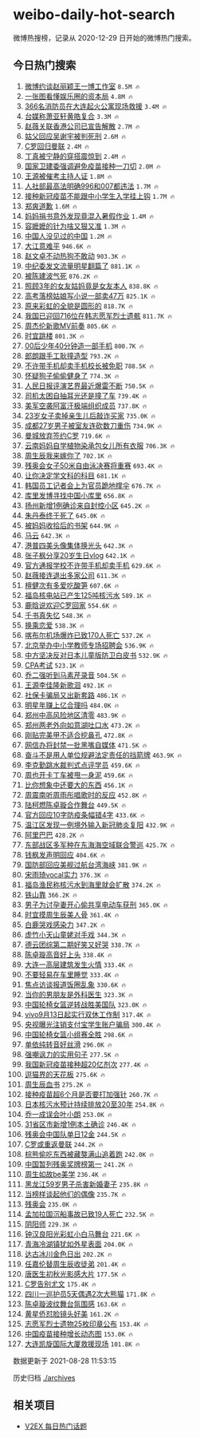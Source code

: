 # weibo-daily-hot-search

微博热搜榜，记录从 2020-12-29 日开始的微博热门搜索。

## 今日热门搜索

<!-- BEGIN -->

1. [微博约谈赵丽颖王一博工作室](https://s.weibo.com/weibo?q=%23%E5%BE%AE%E5%8D%9A%E7%BA%A6%E8%B0%88%E8%B5%B5%E4%B8%BD%E9%A2%96%E7%8E%8B%E4%B8%80%E5%8D%9A%E5%B7%A5%E4%BD%9C%E5%AE%A4%23&Refer=top) `8.5M 🔥`
1. [一张图看懂娱乐圈的资本局](https://s.weibo.com/weibo?q=%23%E4%B8%80%E5%BC%A0%E5%9B%BE%E7%9C%8B%E6%87%82%E5%A8%B1%E4%B9%90%E5%9C%88%E7%9A%84%E8%B5%84%E6%9C%AC%E5%B1%80%23&Refer=top) `4.8M 🔥`
1. [366名消防员在大连起火公寓现场救援](https://s.weibo.com/weibo?q=%23366%E5%90%8D%E6%B6%88%E9%98%B2%E5%91%98%E5%9C%A8%E5%A4%A7%E8%BF%9E%E8%B5%B7%E7%81%AB%E5%85%AC%E5%AF%93%E7%8E%B0%E5%9C%BA%E6%95%91%E6%8F%B4%23&Refer=top) `3.4M 🔥`
1. [台媒称萧亚轩黄皓复合](https://s.weibo.com/weibo?q=%23%E5%8F%B0%E5%AA%92%E7%A7%B0%E8%90%A7%E4%BA%9A%E8%BD%A9%E9%BB%84%E7%9A%93%E5%A4%8D%E5%90%88%23&Refer=top) `3.3M 🔥`
1. [赵薇关联香港公司已宣告解散](https://s.weibo.com/weibo?q=%23%E8%B5%B5%E8%96%87%E5%85%B3%E8%81%94%E9%A6%99%E6%B8%AF%E5%85%AC%E5%8F%B8%E5%B7%B2%E5%AE%A3%E5%91%8A%E8%A7%A3%E6%95%A3%23&Refer=top) `2.7M 🔥`
1. [姑父回应吴谢宇被判死刑](https://s.weibo.com/weibo?q=%23%E5%A7%91%E7%88%B6%E5%9B%9E%E5%BA%94%E5%90%B4%E8%B0%A2%E5%AE%87%E8%A2%AB%E5%88%A4%E6%AD%BB%E5%88%91%23&Refer=top) `2.6M 🔥`
1. [C罗回归曼联](https://s.weibo.com/weibo?q=%23C%E7%BD%97%E5%9B%9E%E5%BD%92%E6%9B%BC%E8%81%94%23&Refer=top) `2.4M 🔥`
1. [丁真被宁静的穿搭震惊到](https://s.weibo.com/weibo?q=%23%E4%B8%81%E7%9C%9F%E8%A2%AB%E5%AE%81%E9%9D%99%E7%9A%84%E7%A9%BF%E6%90%AD%E9%9C%87%E6%83%8A%E5%88%B0%23&Refer=top) `2.4M 🔥`
1. [国家卫建委强调避免疫苗接种一刀切](https://s.weibo.com/weibo?q=%23%E5%9B%BD%E5%AE%B6%E5%8D%AB%E5%BB%BA%E5%A7%94%E5%BC%BA%E8%B0%83%E9%81%BF%E5%85%8D%E7%96%AB%E8%8B%97%E6%8E%A5%E7%A7%8D%E4%B8%80%E5%88%80%E5%88%87%23&Refer=top) `2.0M 🔥`
1. [王源被催考主持人证](https://s.weibo.com/weibo?q=%E7%8E%8B%E6%BA%90%E8%A2%AB%E5%82%AC%E8%80%83%E4%B8%BB%E6%8C%81%E4%BA%BA%E8%AF%81&Refer=top) `1.8M 🔥`
1. [人社部最高法明确996和007都违法](https://s.weibo.com/weibo?q=%23%E4%BA%BA%E7%A4%BE%E9%83%A8%E6%9C%80%E9%AB%98%E6%B3%95%E6%98%8E%E7%A1%AE996%E5%92%8C007%E9%83%BD%E8%BF%9D%E6%B3%95%23&Refer=top) `1.7M 🔥`
1. [接种新冠疫苗不能跟中小学生入学挂上钩](https://s.weibo.com/weibo?q=%23%E6%8E%A5%E7%A7%8D%E6%96%B0%E5%86%A0%E7%96%AB%E8%8B%97%E4%B8%8D%E8%83%BD%E8%B7%9F%E4%B8%AD%E5%B0%8F%E5%AD%A6%E7%94%9F%E5%85%A5%E5%AD%A6%E6%8C%82%E4%B8%8A%E9%92%A9%23&Refer=top) `1.7M 🔥`
1. [郑爽道歉](https://s.weibo.com/weibo?q=%23%E9%83%91%E7%88%BD%E9%81%93%E6%AD%89%23&Refer=top) `1.6M 🔥`
1. [妈妈捐书意外发现竟混入暑假作业](https://s.weibo.com/weibo?q=%E5%A6%88%E5%A6%88%E6%8D%90%E4%B9%A6%E6%84%8F%E5%A4%96%E5%8F%91%E7%8E%B0%E7%AB%9F%E6%B7%B7%E5%85%A5%E6%9A%91%E5%81%87%E4%BD%9C%E4%B8%9A&Refer=top) `1.4M 🔥`
1. [容嬷嬷的针为啥又狠又准](https://s.weibo.com/weibo?q=%23%E5%AE%B9%E5%AC%B7%E5%AC%B7%E7%9A%84%E9%92%88%E4%B8%BA%E5%95%A5%E5%8F%88%E7%8B%A0%E5%8F%88%E5%87%86%23&Refer=top) `1.3M 🔥`
1. [中国人没见过的中国](https://s.weibo.com/weibo?q=%23%E4%B8%AD%E5%9B%BD%E4%BA%BA%E6%B2%A1%E8%A7%81%E8%BF%87%E7%9A%84%E4%B8%AD%E5%9B%BD%23&Refer=top) `1.2M 🔥`
1. [大江意难平](https://s.weibo.com/weibo?q=%23%E5%A4%A7%E6%B1%9F%E6%84%8F%E9%9A%BE%E5%B9%B3%23&Refer=top) `946.6K 🔥`
1. [赵文卓不动热狗不敢动](https://s.weibo.com/weibo?q=%23%E8%B5%B5%E6%96%87%E5%8D%93%E4%B8%8D%E5%8A%A8%E7%83%AD%E7%8B%97%E4%B8%8D%E6%95%A2%E5%8A%A8%23&Refer=top) `903.3K 🔥`
1. [中纪委发文流量明星翻篇了](https://s.weibo.com/weibo?q=%23%E4%B8%AD%E7%BA%AA%E5%A7%94%E5%8F%91%E6%96%87%E6%B5%81%E9%87%8F%E6%98%8E%E6%98%9F%E7%BF%BB%E7%AF%87%E4%BA%86%23&Refer=top) `881.1K 🔥`
1. [被陈建波气死](https://s.weibo.com/weibo?q=%23%E8%A2%AB%E9%99%88%E5%BB%BA%E6%B3%A2%E6%B0%94%E6%AD%BB%23&Refer=top) `876.2K 🔥`
1. [照顾3年的女友姑妈竟是女友本人](https://s.weibo.com/weibo?q=%23%E7%85%A7%E9%A1%BE3%E5%B9%B4%E7%9A%84%E5%A5%B3%E5%8F%8B%E5%A7%91%E5%A6%88%E7%AB%9F%E6%98%AF%E5%A5%B3%E5%8F%8B%E6%9C%AC%E4%BA%BA%23&Refer=top) `838.8K 🔥`
1. [高考落榜姑娘写小说一部卖47万](https://s.weibo.com/weibo?q=%23%E9%AB%98%E8%80%83%E8%90%BD%E6%A6%9C%E5%A7%91%E5%A8%98%E5%86%99%E5%B0%8F%E8%AF%B4%E4%B8%80%E9%83%A8%E5%8D%9647%E4%B8%87%23&Refer=top) `825.1K 🔥`
1. [原来彩虹的全貌是圆形的](https://s.weibo.com/weibo?q=%23%E5%8E%9F%E6%9D%A5%E5%BD%A9%E8%99%B9%E7%9A%84%E5%85%A8%E8%B2%8C%E6%98%AF%E5%9C%86%E5%BD%A2%E7%9A%84%23&Refer=top) `818.7K 🔥`
1. [我国已迎回716位在韩志愿军烈士遗骸](https://s.weibo.com/weibo?q=%23%E6%88%91%E5%9B%BD%E5%B7%B2%E8%BF%8E%E5%9B%9E716%E4%BD%8D%E5%9C%A8%E9%9F%A9%E5%BF%97%E6%84%BF%E5%86%9B%E7%83%88%E5%A3%AB%E9%81%97%E9%AA%B8%23&Refer=top) `811.7K 🔥`
1. [周杰伦新歌MV前奏](https://s.weibo.com/weibo?q=%E5%91%A8%E6%9D%B0%E4%BC%A6%E6%96%B0%E6%AD%8CMV%E5%89%8D%E5%A5%8F&Refer=top) `805.6K 🔥`
1. [时宜跳楼](https://s.weibo.com/weibo?q=%23%E6%97%B6%E5%AE%9C%E8%B7%B3%E6%A5%BC%23&Refer=top) `801.3K 🔥`
1. [00后少年40分钟造一部手机](https://s.weibo.com/weibo?q=%2300%E5%90%8E%E5%B0%91%E5%B9%B440%E5%88%86%E9%92%9F%E9%80%A0%E4%B8%80%E9%83%A8%E6%89%8B%E6%9C%BA%23&Refer=top) `800.7K 🔥`
1. [郎朗跟手工耿撞造型](https://s.weibo.com/weibo?q=%23%E9%83%8E%E6%9C%97%E8%B7%9F%E6%89%8B%E5%B7%A5%E8%80%BF%E6%92%9E%E9%80%A0%E5%9E%8B%23&Refer=top) `793.2K 🔥`
1. [不许带手机却卖手机校长被免职](https://s.weibo.com/weibo?q=%23%E4%B8%8D%E8%AE%B8%E5%B8%A6%E6%89%8B%E6%9C%BA%E5%8D%B4%E5%8D%96%E6%89%8B%E6%9C%BA%E6%A0%A1%E9%95%BF%E8%A2%AB%E5%85%8D%E8%81%8C%23&Refer=top) `788.5K 🔥`
1. [怀疑狗子偷偷健身了](https://s.weibo.com/weibo?q=%23%E6%80%80%E7%96%91%E7%8B%97%E5%AD%90%E5%81%B7%E5%81%B7%E5%81%A5%E8%BA%AB%E4%BA%86%23&Refer=top) `774.3K 🔥`
1. [人民日报评演艺界最近爆雷不断](https://s.weibo.com/weibo?q=%23%E4%BA%BA%E6%B0%91%E6%97%A5%E6%8A%A5%E8%AF%84%E6%BC%94%E8%89%BA%E7%95%8C%E6%9C%80%E8%BF%91%E7%88%86%E9%9B%B7%E4%B8%8D%E6%96%AD%23&Refer=top) `750.5K 🔥`
1. [司机太困自抽耳光还是撞了车](https://s.weibo.com/weibo?q=%23%E5%8F%B8%E6%9C%BA%E5%A4%AA%E5%9B%B0%E8%87%AA%E6%8A%BD%E8%80%B3%E5%85%89%E8%BF%98%E6%98%AF%E6%92%9E%E4%BA%86%E8%BD%A6%23&Refer=top) `739.4K 🔥`
1. [美军空袭阿富汗极端组织成员](https://s.weibo.com/weibo?q=%23%E7%BE%8E%E5%86%9B%E7%A9%BA%E8%A2%AD%E9%98%BF%E5%AF%8C%E6%B1%97%E6%9E%81%E7%AB%AF%E7%BB%84%E7%BB%87%E6%88%90%E5%91%98%23&Refer=top) `737.8K 🔥`
1. [23岁女子卖掉亲生儿后敲诈买家](https://s.weibo.com/weibo?q=%2323%E5%B2%81%E5%A5%B3%E5%AD%90%E5%8D%96%E6%8E%89%E4%BA%B2%E7%94%9F%E5%84%BF%E5%90%8E%E6%95%B2%E8%AF%88%E4%B9%B0%E5%AE%B6%23&Refer=top) `735.0K 🔥`
1. [成都27岁男子被室友连砍数刀重伤](https://s.weibo.com/weibo?q=%23%E6%88%90%E9%83%BD27%E5%B2%81%E7%94%B7%E5%AD%90%E8%A2%AB%E5%AE%A4%E5%8F%8B%E8%BF%9E%E7%A0%8D%E6%95%B0%E5%88%80%E9%87%8D%E4%BC%A4%23&Refer=top) `734.9K 🔥`
1. [曼城放弃签约C罗](https://s.weibo.com/weibo?q=%23%E6%9B%BC%E5%9F%8E%E6%94%BE%E5%BC%83%E7%AD%BE%E7%BA%A6C%E7%BD%97%23&Refer=top) `719.6K 🔥`
1. [云南妈妈自学植物染承包女儿所有衣服](https://s.weibo.com/weibo?q=%23%E4%BA%91%E5%8D%97%E5%A6%88%E5%A6%88%E8%87%AA%E5%AD%A6%E6%A4%8D%E7%89%A9%E6%9F%93%E6%89%BF%E5%8C%85%E5%A5%B3%E5%84%BF%E6%89%80%E6%9C%89%E8%A1%A3%E6%9C%8D%23&Refer=top) `706.3K 🔥`
1. [周生辰我来嫁你了](https://s.weibo.com/weibo?q=%23%E5%91%A8%E7%94%9F%E8%BE%B0%E6%88%91%E6%9D%A5%E5%AB%81%E4%BD%A0%E4%BA%86%23&Refer=top) `702.1K 🔥`
1. [残奥会女子50米自由泳决赛将重赛](https://s.weibo.com/weibo?q=%E6%AE%8B%E5%A5%A5%E4%BC%9A%E5%A5%B3%E5%AD%9050%E7%B1%B3%E8%87%AA%E7%94%B1%E6%B3%B3%E5%86%B3%E8%B5%9B%E5%B0%86%E9%87%8D%E8%B5%9B&Refer=top) `693.4K 🔥`
1. [让你决定学文科的科目](https://s.weibo.com/weibo?q=%23%E8%AE%A9%E4%BD%A0%E5%86%B3%E5%AE%9A%E5%AD%A6%E6%96%87%E7%A7%91%E7%9A%84%E7%A7%91%E7%9B%AE%23&Refer=top) `681.1K 🔥`
1. [韩国员工记者会上为官员跪地撑伞](https://s.weibo.com/weibo?q=%23%E9%9F%A9%E5%9B%BD%E5%91%98%E5%B7%A5%E8%AE%B0%E8%80%85%E4%BC%9A%E4%B8%8A%E4%B8%BA%E5%AE%98%E5%91%98%E8%B7%AA%E5%9C%B0%E6%92%91%E4%BC%9E%23&Refer=top) `676.7K 🔥`
1. [库里发博寻找中国小库里](https://s.weibo.com/weibo?q=%23%E5%BA%93%E9%87%8C%E5%8F%91%E5%8D%9A%E5%AF%BB%E6%89%BE%E4%B8%AD%E5%9B%BD%E5%B0%8F%E5%BA%93%E9%87%8C%23&Refer=top) `656.8K 🔥`
1. [扬州新增1例确诊来自封控小区](https://s.weibo.com/weibo?q=%23%E6%89%AC%E5%B7%9E%E6%96%B0%E5%A2%9E1%E4%BE%8B%E7%A1%AE%E8%AF%8A%E6%9D%A5%E8%87%AA%E5%B0%81%E6%8E%A7%E5%B0%8F%E5%8C%BA%23&Refer=top) `645.2K 🔥`
1. [朱丹泰终于死了](https://s.weibo.com/weibo?q=%23%E6%9C%B1%E4%B8%B9%E6%B3%B0%E7%BB%88%E4%BA%8E%E6%AD%BB%E4%BA%86%23&Refer=top) `645.0K 🔥`
1. [被妈妈收拾后的书架](https://s.weibo.com/weibo?q=%23%E8%A2%AB%E5%A6%88%E5%A6%88%E6%94%B6%E6%8B%BE%E5%90%8E%E7%9A%84%E4%B9%A6%E6%9E%B6%23&Refer=top) `644.9K 🔥`
1. [马云](https://s.weibo.com/weibo?q=%E9%A9%AC%E4%BA%91&Refer=top) `642.3K 🔥`
1. [港普四美头像集体换光头](https://s.weibo.com/weibo?q=%23%E6%B8%AF%E6%99%AE%E5%9B%9B%E7%BE%8E%E5%A4%B4%E5%83%8F%E9%9B%86%E4%BD%93%E6%8D%A2%E5%85%89%E5%A4%B4%23&Refer=top) `642.3K 🔥`
1. [张子枫分享20岁生日vlog](https://s.weibo.com/weibo?q=%23%E5%BC%A0%E5%AD%90%E6%9E%AB%E5%88%86%E4%BA%AB20%E5%B2%81%E7%94%9F%E6%97%A5vlog%23&Refer=top) `642.1K 🔥`
1. [官方通报学校不许带手机却卖手机](https://s.weibo.com/weibo?q=%23%E5%AE%98%E6%96%B9%E9%80%9A%E6%8A%A5%E5%AD%A6%E6%A0%A1%E4%B8%8D%E8%AE%B8%E5%B8%A6%E6%89%8B%E6%9C%BA%E5%8D%B4%E5%8D%96%E6%89%8B%E6%9C%BA%23&Refer=top) `629.6K 🔥`
1. [赵薇接连退出多家公司](https://s.weibo.com/weibo?q=%23%E8%B5%B5%E8%96%87%E6%8E%A5%E8%BF%9E%E9%80%80%E5%87%BA%E5%A4%9A%E5%AE%B6%E5%85%AC%E5%8F%B8%23&Refer=top) `611.3K 🔥`
1. [檀健次有多爱吃酸笋](https://s.weibo.com/weibo?q=%E6%AA%80%E5%81%A5%E6%AC%A1%E6%9C%89%E5%A4%9A%E7%88%B1%E5%90%83%E9%85%B8%E7%AC%8B&Refer=top) `607.6K 🔥`
1. [福岛核电站已产生125吨核污水](https://s.weibo.com/weibo?q=%E7%A6%8F%E5%B2%9B%E6%A0%B8%E7%94%B5%E7%AB%99%E5%B7%B2%E4%BA%A7%E7%94%9F125%E5%90%A8%E6%A0%B8%E6%B1%A1%E6%B0%B4&Refer=top) `589.1K 🔥`
1. [鹿晗说欢迎C罗回家](https://s.weibo.com/weibo?q=%23%E9%B9%BF%E6%99%97%E8%AF%B4%E6%AC%A2%E8%BF%8EC%E7%BD%97%E5%9B%9E%E5%AE%B6%23&Refer=top) `554.6K 🔥`
1. [千书真失忆](https://s.weibo.com/weibo?q=%23%E5%8D%83%E4%B9%A6%E7%9C%9F%E5%A4%B1%E5%BF%86%23&Refer=top) `548.3K 🔥`
1. [换乘恋爱](https://s.weibo.com/weibo?q=%E6%8D%A2%E4%B9%98%E6%81%8B%E7%88%B1&Refer=top) `538.3K 🔥`
1. [喀布尔机场爆炸已致170人死亡](https://s.weibo.com/weibo?q=%23%E5%96%80%E5%B8%83%E5%B0%94%E6%9C%BA%E5%9C%BA%E7%88%86%E7%82%B8%E5%B7%B2%E8%87%B4170%E4%BA%BA%E6%AD%BB%E4%BA%A1%23&Refer=top) `537.2K 🔥`
1. [北京举办中小学教师专场招聘会](https://s.weibo.com/weibo?q=%E5%8C%97%E4%BA%AC%E4%B8%BE%E5%8A%9E%E4%B8%AD%E5%B0%8F%E5%AD%A6%E6%95%99%E5%B8%88%E4%B8%93%E5%9C%BA%E6%8B%9B%E8%81%98%E4%BC%9A&Refer=top) `536.9K 🔥`
1. [中方坚决反对日本儿童版防卫白皮书](https://s.weibo.com/weibo?q=%23%E4%B8%AD%E6%96%B9%E5%9D%9A%E5%86%B3%E5%8F%8D%E5%AF%B9%E6%97%A5%E6%9C%AC%E5%84%BF%E7%AB%A5%E7%89%88%E9%98%B2%E5%8D%AB%E7%99%BD%E7%9A%AE%E4%B9%A6%23&Refer=top) `532.9K 🔥`
1. [CPA考试](https://s.weibo.com/weibo?q=CPA%E8%80%83%E8%AF%95&Refer=top) `523.1K 🔥`
1. [乔二强听到马素芹录音](https://s.weibo.com/weibo?q=%23%E4%B9%94%E4%BA%8C%E5%BC%BA%E5%90%AC%E5%88%B0%E9%A9%AC%E7%B4%A0%E8%8A%B9%E5%BD%95%E9%9F%B3%23&Refer=top) `504.5K 🔥`
1. [王源李佳隆新歌洄](https://s.weibo.com/weibo?q=%23%E7%8E%8B%E6%BA%90%E6%9D%8E%E4%BD%B3%E9%9A%86%E6%96%B0%E6%AD%8C%E6%B4%84%23&Refer=top) `492.1K 🔥`
1. [社保卡骗局又出新套路](https://s.weibo.com/weibo?q=%23%E7%A4%BE%E4%BF%9D%E5%8D%A1%E9%AA%97%E5%B1%80%E5%8F%88%E5%87%BA%E6%96%B0%E5%A5%97%E8%B7%AF%23&Refer=top) `486.1K 🔥`
1. [明星年赚上亿合理吗](https://s.weibo.com/weibo?q=%23%E6%98%8E%E6%98%9F%E5%B9%B4%E8%B5%9A%E4%B8%8A%E4%BA%BF%E5%90%88%E7%90%86%E5%90%97%23&Refer=top) `484.0K 🔥`
1. [郑州中高风险地区清零](https://s.weibo.com/weibo?q=%E9%83%91%E5%B7%9E%E4%B8%AD%E9%AB%98%E9%A3%8E%E9%99%A9%E5%9C%B0%E5%8C%BA%E6%B8%85%E9%9B%B6&Refer=top) `483.9K 🔥`
1. [郑州两老外向如意湖吐口水](https://s.weibo.com/weibo?q=%23%E9%83%91%E5%B7%9E%E4%B8%A4%E8%80%81%E5%A4%96%E5%90%91%E5%A6%82%E6%84%8F%E6%B9%96%E5%90%90%E5%8F%A3%E6%B0%B4%23&Refer=top) `473.2K 🔥`
1. [刚贴完美甲不适合挖鼻孔](https://s.weibo.com/weibo?q=%23%E5%88%9A%E8%B4%B4%E5%AE%8C%E7%BE%8E%E7%94%B2%E4%B8%8D%E9%80%82%E5%90%88%E6%8C%96%E9%BC%BB%E5%AD%94%23&Refer=top) `472.8K 🔥`
1. [网信办将封禁一批黑嘴自媒体](https://s.weibo.com/weibo?q=%23%E7%BD%91%E4%BF%A1%E5%8A%9E%E5%B0%86%E5%B0%81%E7%A6%81%E4%B8%80%E6%89%B9%E9%BB%91%E5%98%B4%E8%87%AA%E5%AA%92%E4%BD%93%23&Refer=top) `471.5K 🔥`
1. [奋斗不是用人单位规避法定责任的挡箭牌](https://s.weibo.com/weibo?q=%23%E5%A5%8B%E6%96%97%E4%B8%8D%E6%98%AF%E7%94%A8%E4%BA%BA%E5%8D%95%E4%BD%8D%E8%A7%84%E9%81%BF%E6%B3%95%E5%AE%9A%E8%B4%A3%E4%BB%BB%E7%9A%84%E6%8C%A1%E7%AE%AD%E7%89%8C%23&Refer=top) `463.9K 🔥`
1. [李克勤跳水裁判式点评学员](https://s.weibo.com/weibo?q=%23%E6%9D%8E%E5%85%8B%E5%8B%A4%E8%B7%B3%E6%B0%B4%E8%A3%81%E5%88%A4%E5%BC%8F%E7%82%B9%E8%AF%84%E5%AD%A6%E5%91%98%23&Refer=top) `459.6K 🔥`
1. [周也开卡丁车被甩一身泥](https://s.weibo.com/weibo?q=%23%E5%91%A8%E4%B9%9F%E5%BC%80%E5%8D%A1%E4%B8%81%E8%BD%A6%E8%A2%AB%E7%94%A9%E4%B8%80%E8%BA%AB%E6%B3%A5%23&Refer=top) `459.6K 🔥`
1. [比你想象中还要大的东西](https://s.weibo.com/weibo?q=%23%E6%AF%94%E4%BD%A0%E6%83%B3%E8%B1%A1%E4%B8%AD%E8%BF%98%E8%A6%81%E5%A4%A7%E7%9A%84%E4%B8%9C%E8%A5%BF%23&Refer=top) `456.1K 🔥`
1. [周震南听周雨彤唱歌时的反应](https://s.weibo.com/weibo?q=%E5%91%A8%E9%9C%87%E5%8D%97%E5%90%AC%E5%91%A8%E9%9B%A8%E5%BD%A4%E5%94%B1%E6%AD%8C%E6%97%B6%E7%9A%84%E5%8F%8D%E5%BA%94&Refer=top) `452.8K 🔥`
1. [陆柯燃陈卓璇合作舞台](https://s.weibo.com/weibo?q=%23%E9%99%86%E6%9F%AF%E7%87%83%E9%99%88%E5%8D%93%E7%92%87%E5%90%88%E4%BD%9C%E8%88%9E%E5%8F%B0%23&Refer=top) `449.5K 🔥`
1. [官方回应10字防疫条幅错4字](https://s.weibo.com/weibo?q=%23%E5%AE%98%E6%96%B9%E5%9B%9E%E5%BA%9410%E5%AD%97%E9%98%B2%E7%96%AB%E6%9D%A1%E5%B9%85%E9%94%994%E5%AD%97%23&Refer=top) `433.6K 🔥`
1. [温江区发现一例境外输入新冠肺炎复阳](https://s.weibo.com/weibo?q=%23%E6%B8%A9%E6%B1%9F%E5%8C%BA%E5%8F%91%E7%8E%B0%E4%B8%80%E4%BE%8B%E5%A2%83%E5%A4%96%E8%BE%93%E5%85%A5%E6%96%B0%E5%86%A0%E8%82%BA%E7%82%8E%E5%A4%8D%E9%98%B3%23&Refer=top) `432.9K 🔥`
1. [阿里巴巴](https://s.weibo.com/weibo?q=%E9%98%BF%E9%87%8C%E5%B7%B4%E5%B7%B4&Refer=top) `428.2K 🔥`
1. [东部战区多军种在东海海空域联合警巡](https://s.weibo.com/weibo?q=%23%E4%B8%9C%E9%83%A8%E6%88%98%E5%8C%BA%E5%A4%9A%E5%86%9B%E7%A7%8D%E5%9C%A8%E4%B8%9C%E6%B5%B7%E6%B5%B7%E7%A9%BA%E5%9F%9F%E8%81%94%E5%90%88%E8%AD%A6%E5%B7%A1%23&Refer=top) `425.7K 🔥`
1. [钱枫发声明回应](https://s.weibo.com/weibo?q=%23%E9%92%B1%E6%9E%AB%E5%8F%91%E5%A3%B0%E6%98%8E%E5%9B%9E%E5%BA%94%23&Refer=top) `404.6K 🔥`
1. [国防部回应美舰过航台湾海峡](https://s.weibo.com/weibo?q=%23%E5%9B%BD%E9%98%B2%E9%83%A8%E5%9B%9E%E5%BA%94%E7%BE%8E%E8%88%B0%E8%BF%87%E8%88%AA%E5%8F%B0%E6%B9%BE%E6%B5%B7%E5%B3%A1%23&Refer=top) `381.9K 🔥`
1. [宋雨琦vocal实力](https://s.weibo.com/weibo?q=%23%E5%AE%8B%E9%9B%A8%E7%90%A6vocal%E5%AE%9E%E5%8A%9B%23&Refer=top) `376.3K 🔥`
1. [福岛渔民称核污水到海里就会扩散](https://s.weibo.com/weibo?q=%23%E7%A6%8F%E5%B2%9B%E6%B8%94%E6%B0%91%E7%A7%B0%E6%A0%B8%E6%B1%A1%E6%B0%B4%E5%88%B0%E6%B5%B7%E9%87%8C%E5%B0%B1%E4%BC%9A%E6%89%A9%E6%95%A3%23&Refer=top) `374.2K 🔥`
1. [铁山靠](https://s.weibo.com/weibo?q=%E9%93%81%E5%B1%B1%E9%9D%A0&Refer=top) `366.2K 🔥`
1. [男子为讨孕妻开心偷共享电动车获刑](https://s.weibo.com/weibo?q=%23%E7%94%B7%E5%AD%90%E4%B8%BA%E8%AE%A8%E5%AD%95%E5%A6%BB%E5%BC%80%E5%BF%83%E5%81%B7%E5%85%B1%E4%BA%AB%E7%94%B5%E5%8A%A8%E8%BD%A6%E8%8E%B7%E5%88%91%23&Refer=top) `365.0K 🔥`
1. [时宜摸周生辰美人骨](https://s.weibo.com/weibo?q=%23%E6%97%B6%E5%AE%9C%E6%91%B8%E5%91%A8%E7%94%9F%E8%BE%B0%E7%BE%8E%E4%BA%BA%E9%AA%A8%23&Refer=top) `361.4K 🔥`
1. [白鹿哭戏感染力](https://s.weibo.com/weibo?q=%23%E7%99%BD%E9%B9%BF%E5%93%AD%E6%88%8F%E6%84%9F%E6%9F%93%E5%8A%9B%23&Refer=top) `347.2K 🔥`
1. [虚竹小天山童姥对手戏](https://s.weibo.com/weibo?q=%23%E8%99%9A%E7%AB%B9%E5%B0%8F%E5%A4%A9%E5%B1%B1%E7%AB%A5%E5%A7%A5%E5%AF%B9%E6%89%8B%E6%88%8F%23&Refer=top) `344.3K 🔥`
1. [德云团综第二期好笑又好哭](https://s.weibo.com/weibo?q=%23%E5%BE%B7%E4%BA%91%E5%9B%A2%E7%BB%BC%E7%AC%AC%E4%BA%8C%E6%9C%9F%E5%A5%BD%E7%AC%91%E5%8F%88%E5%A5%BD%E5%93%AD%23&Refer=top) `338.7K 🔥`
1. [陈卓璇高音好上头](https://s.weibo.com/weibo?q=%23%E9%99%88%E5%8D%93%E7%92%87%E9%AB%98%E9%9F%B3%E5%A5%BD%E4%B8%8A%E5%A4%B4%23&Refer=top) `338.4K 🔥`
1. [大连一高层建筑发生火情](https://s.weibo.com/weibo?q=%23%E5%A4%A7%E8%BF%9E%E4%B8%80%E9%AB%98%E5%B1%82%E5%BB%BA%E7%AD%91%E5%8F%91%E7%94%9F%E7%81%AB%E6%83%85%23&Refer=top) `333.4K 🔥`
1. [不要轻易在车里睡觉](https://s.weibo.com/weibo?q=%23%E4%B8%8D%E8%A6%81%E8%BD%BB%E6%98%93%E5%9C%A8%E8%BD%A6%E9%87%8C%E7%9D%A1%E8%A7%89%23&Refer=top) `333.4K 🔥`
1. [焦点访谈报道饭圈乱象](https://s.weibo.com/weibo?q=%23%E7%84%A6%E7%82%B9%E8%AE%BF%E8%B0%88%E6%8A%A5%E9%81%93%E9%A5%AD%E5%9C%88%E4%B9%B1%E8%B1%A1%23&Refer=top) `330.6K 🔥`
1. [当你的男朋友是外科医生](https://s.weibo.com/weibo?q=%23%E5%BD%93%E4%BD%A0%E7%9A%84%E7%94%B7%E6%9C%8B%E5%8F%8B%E6%98%AF%E5%A4%96%E7%A7%91%E5%8C%BB%E7%94%9F%23&Refer=top) `323.3K 🔥`
1. [中国轮椅女篮逆转战胜美国队](https://s.weibo.com/weibo?q=%23%E4%B8%AD%E5%9B%BD%E8%BD%AE%E6%A4%85%E5%A5%B3%E7%AF%AE%E9%80%86%E8%BD%AC%E6%88%98%E8%83%9C%E7%BE%8E%E5%9B%BD%E9%98%9F%23&Refer=top) `323.0K 🔥`
1. [vivo9月13日起实行双休工作制](https://s.weibo.com/weibo?q=%23vivo9%E6%9C%8813%E6%97%A5%E8%B5%B7%E5%AE%9E%E8%A1%8C%E5%8F%8C%E4%BC%91%E5%B7%A5%E4%BD%9C%E5%88%B6%23&Refer=top) `317.4K 🔥`
1. [央视曝光注销支付宝学生账户骗局](https://s.weibo.com/weibo?q=%23%E5%A4%AE%E8%A7%86%E6%9B%9D%E5%85%89%E6%B3%A8%E9%94%80%E6%94%AF%E4%BB%98%E5%AE%9D%E5%AD%A6%E7%94%9F%E8%B4%A6%E6%88%B7%E9%AA%97%E5%B1%80%23&Refer=top) `300.4K 🔥`
1. [中国轮椅女篮小组赛全胜](https://s.weibo.com/weibo?q=%23%E4%B8%AD%E5%9B%BD%E8%BD%AE%E6%A4%85%E5%A5%B3%E7%AF%AE%E5%B0%8F%E7%BB%84%E8%B5%9B%E5%85%A8%E8%83%9C%23&Refer=top) `298.6K 🔥`
1. [单依纯转音好丝滑](https://s.weibo.com/weibo?q=%23%E5%8D%95%E4%BE%9D%E7%BA%AF%E8%BD%AC%E9%9F%B3%E5%A5%BD%E4%B8%9D%E6%BB%91%23&Refer=top) `296.0K 🔥`
1. [强嘲讽力的实用句子](https://s.weibo.com/weibo?q=%23%E5%BC%BA%E5%98%B2%E8%AE%BD%E5%8A%9B%E7%9A%84%E5%AE%9E%E7%94%A8%E5%8F%A5%E5%AD%90%23&Refer=top) `277.5K 🔥`
1. [我国新冠疫苗接种超20亿剂次](https://s.weibo.com/weibo?q=%23%E6%88%91%E5%9B%BD%E6%96%B0%E5%86%A0%E7%96%AB%E8%8B%97%E6%8E%A5%E7%A7%8D%E8%B6%8520%E4%BA%BF%E5%89%82%E6%AC%A1%23&Refer=top) `277.4K 🔥`
1. [逗猫界的天花板](https://s.weibo.com/weibo?q=%23%E9%80%97%E7%8C%AB%E7%95%8C%E7%9A%84%E5%A4%A9%E8%8A%B1%E6%9D%BF%23&Refer=top) `275.6K 🔥`
1. [周生辰血书](https://s.weibo.com/weibo?q=%23%E5%91%A8%E7%94%9F%E8%BE%B0%E8%A1%80%E4%B9%A6%23&Refer=top) `275.2K 🔥`
1. [接种疫苗超6个月是否要打加强针](https://s.weibo.com/weibo?q=%23%E6%8E%A5%E7%A7%8D%E7%96%AB%E8%8B%97%E8%B6%856%E4%B8%AA%E6%9C%88%E6%98%AF%E5%90%A6%E8%A6%81%E6%89%93%E5%8A%A0%E5%BC%BA%E9%92%88%23&Refer=top) `260.7K 🔥`
1. [日本核污水预计持续排放20至30年](https://s.weibo.com/weibo?q=%23%E6%97%A5%E6%9C%AC%E6%A0%B8%E6%B1%A1%E6%B0%B4%E9%A2%84%E8%AE%A1%E6%8C%81%E7%BB%AD%E6%8E%92%E6%94%BE20%E8%87%B330%E5%B9%B4%23&Refer=top) `254.8K 🔥`
1. [乔一成误会叶小朗](https://s.weibo.com/weibo?q=%23%E4%B9%94%E4%B8%80%E6%88%90%E8%AF%AF%E4%BC%9A%E5%8F%B6%E5%B0%8F%E6%9C%97%23&Refer=top) `253.0K 🔥`
1. [31省区市新增1例本土确诊](https://s.weibo.com/weibo?q=%2331%E7%9C%81%E5%8C%BA%E5%B8%82%E6%96%B0%E5%A2%9E1%E4%BE%8B%E6%9C%AC%E5%9C%9F%E7%A1%AE%E8%AF%8A%23&Refer=top) `246.4K 🔥`
1. [残奥会中国队单日12金](https://s.weibo.com/weibo?q=%E6%AE%8B%E5%A5%A5%E4%BC%9A%E4%B8%AD%E5%9B%BD%E9%98%9F%E5%8D%95%E6%97%A512%E9%87%91&Refer=top) `244.5K 🔥`
1. [C罗或重返曼联](https://s.weibo.com/weibo?q=%23C%E7%BD%97%E6%88%96%E9%87%8D%E8%BF%94%E6%9B%BC%E8%81%94%23&Refer=top) `244.2K 🔥`
1. [棕熊偷吃东西被藏獒满山追着跑](https://s.weibo.com/weibo?q=%23%E6%A3%95%E7%86%8A%E5%81%B7%E5%90%83%E4%B8%9C%E8%A5%BF%E8%A2%AB%E8%97%8F%E7%8D%92%E6%BB%A1%E5%B1%B1%E8%BF%BD%E7%9D%80%E8%B7%91%23&Refer=top) `242.0K 🔥`
1. [中国暂列残奥奖牌榜第一](https://s.weibo.com/weibo?q=%23%E4%B8%AD%E5%9B%BD%E6%9A%82%E5%88%97%E6%AE%8B%E5%A5%A5%E5%A5%96%E7%89%8C%E6%A6%9C%E7%AC%AC%E4%B8%80%23&Refer=top) `241.2K 🔥`
1. [周生如故be美学](https://s.weibo.com/weibo?q=%E5%91%A8%E7%94%9F%E5%A6%82%E6%95%85be%E7%BE%8E%E5%AD%A6&Refer=top) `236.4K 🔥`
1. [黑龙江59岁男子杀害新婚妻子](https://s.weibo.com/weibo?q=%23%E9%BB%91%E9%BE%99%E6%B1%9F59%E5%B2%81%E7%94%B7%E5%AD%90%E6%9D%80%E5%AE%B3%E6%96%B0%E5%A9%9A%E5%A6%BB%E5%AD%90%23&Refer=top) `235.8K 🔥`
1. [当榜样谈起他们的偶像](https://s.weibo.com/weibo?q=%23%E5%BD%93%E6%A6%9C%E6%A0%B7%E8%B0%88%E8%B5%B7%E4%BB%96%E4%BB%AC%E7%9A%84%E5%81%B6%E5%83%8F%23&Refer=top) `235.7K 🔥`
1. [残奥会](https://s.weibo.com/weibo?q=%E6%AE%8B%E5%A5%A5%E4%BC%9A&Refer=top) `235.0K 🔥`
1. [孟加拉国沉船事故已致19人死亡](https://s.weibo.com/weibo?q=%23%E5%AD%9F%E5%8A%A0%E6%8B%89%E5%9B%BD%E6%B2%89%E8%88%B9%E4%BA%8B%E6%95%85%E5%B7%B2%E8%87%B419%E4%BA%BA%E6%AD%BB%E4%BA%A1%23&Refer=top) `232.5K 🔥`
1. [阴阳师](https://s.weibo.com/weibo?q=%E9%98%B4%E9%98%B3%E5%B8%88&Refer=top) `229.3K 🔥`
1. [钟汉良阳光彩虹小白马舞台](https://s.weibo.com/weibo?q=%23%E9%92%9F%E6%B1%89%E8%89%AF%E9%98%B3%E5%85%89%E5%BD%A9%E8%99%B9%E5%B0%8F%E7%99%BD%E9%A9%AC%E8%88%9E%E5%8F%B0%23&Refer=top) `221.6K 🔥`
1. [青海冷湖镇犹如外星表面](https://s.weibo.com/weibo?q=%23%E9%9D%92%E6%B5%B7%E5%86%B7%E6%B9%96%E9%95%87%E7%8A%B9%E5%A6%82%E5%A4%96%E6%98%9F%E8%A1%A8%E9%9D%A2%23&Refer=top) `204.0K 🔥`
1. [达古冰川金色日出](https://s.weibo.com/weibo?q=%23%E8%BE%BE%E5%8F%A4%E5%86%B0%E5%B7%9D%E9%87%91%E8%89%B2%E6%97%A5%E5%87%BA%23&Refer=top) `202.2K 🔥`
1. [任嘉伦替周生辰收徒弟](https://s.weibo.com/weibo?q=%23%E4%BB%BB%E5%98%89%E4%BC%A6%E6%9B%BF%E5%91%A8%E7%94%9F%E8%BE%B0%E6%94%B6%E5%BE%92%E5%BC%9F%23&Refer=top) `201.4K 🔥`
1. [唐医生初秋光影感大片](https://s.weibo.com/weibo?q=%23%E5%94%90%E5%8C%BB%E7%94%9F%E5%88%9D%E7%A7%8B%E5%85%89%E5%BD%B1%E6%84%9F%E5%A4%A7%E7%89%87%23&Refer=top) `177.5K 🔥`
1. [C罗告别尤文](https://s.weibo.com/weibo?q=C%E7%BD%97%E5%91%8A%E5%88%AB%E5%B0%A4%E6%96%87&Refer=top) `175.4K 🔥`
1. [四川一巡护员5天偶遇2次大熊猫](https://s.weibo.com/weibo?q=%23%E5%9B%9B%E5%B7%9D%E4%B8%80%E5%B7%A1%E6%8A%A4%E5%91%985%E5%A4%A9%E5%81%B6%E9%81%872%E6%AC%A1%E5%A4%A7%E7%86%8A%E7%8C%AB%23&Refer=top) `171.8K 🔥`
1. [陈卓璇波纹舞台氛围感](https://s.weibo.com/weibo?q=%23%E9%99%88%E5%8D%93%E7%92%87%E6%B3%A2%E7%BA%B9%E8%88%9E%E5%8F%B0%E6%B0%9B%E5%9B%B4%E6%84%9F%23&Refer=top) `163.6K 🔥`
1. [黄星侨怼脸镜头好美](https://s.weibo.com/weibo?q=%23%E9%BB%84%E6%98%9F%E4%BE%A8%E6%80%BC%E8%84%B8%E9%95%9C%E5%A4%B4%E5%A5%BD%E7%BE%8E%23&Refer=top) `161.2K 🔥`
1. [志愿军烈士遗物25枚印章公布](https://s.weibo.com/weibo?q=%23%E5%BF%97%E6%84%BF%E5%86%9B%E7%83%88%E5%A3%AB%E9%81%97%E7%89%A925%E6%9E%9A%E5%8D%B0%E7%AB%A0%E5%85%AC%E5%B8%83%23&Refer=top) `153.4K 🔥`
1. [中国疫苗接种增长动态图](https://s.weibo.com/weibo?q=%23%E4%B8%AD%E5%9B%BD%E7%96%AB%E8%8B%97%E6%8E%A5%E7%A7%8D%E5%A2%9E%E9%95%BF%E5%8A%A8%E6%80%81%E5%9B%BE%23&Refer=top) `153.0K 🔥`
1. [大连凯旋国际大厦救援现场](https://s.weibo.com/weibo?q=%23%E5%A4%A7%E8%BF%9E%E5%87%AF%E6%97%8B%E5%9B%BD%E9%99%85%E5%A4%A7%E5%8E%A6%E6%95%91%E6%8F%B4%E7%8E%B0%E5%9C%BA%23&Refer=top) `101.8K 🔥`

数据更新于 2021-08-28 11:53:15

<!-- END -->

历史归档 [./archives](./archives)

## 相关项目

- [V2EX 每日热门话题](https://github.com/boojack/v2ex-daily-hot-topic)

